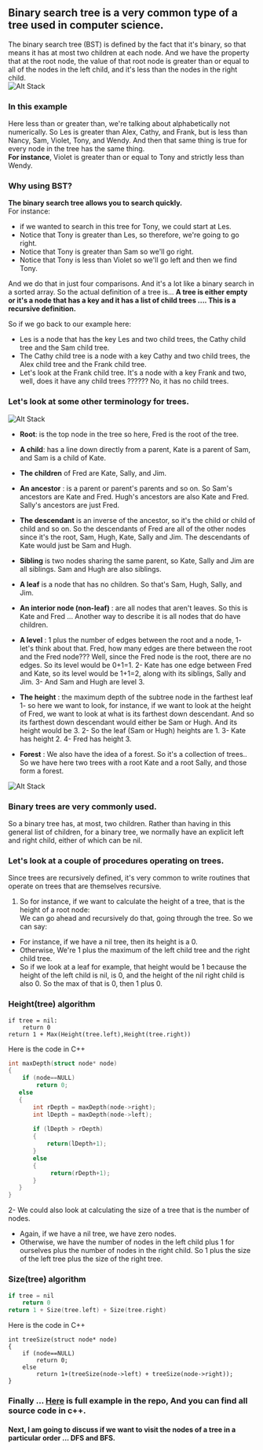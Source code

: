 
## Binary search tree is a very common type of a tree used in computer science. 
The binary search tree (BST) is defined by the fact that it's binary, so that means it has at most two children at each node. And we have the property that at the root node, the value of that root node is greater than or equal to all of the nodes in the left child, and it's less than the nodes in the right child.  
 ![Alt Stack](https://i.imgur.com/Iac1ASO.jpg "example")


### In this example
Here less than or greater than, we're talking about alphabetically not numerically. So Les is greater than Alex, Cathy, and Frank, but is less than Nancy, Sam, Violet, Tony, and Wendy. And then that same thing is true for every node in the tree has the same thing.  
**For instance**, Violet is greater than or equal to Tony and strictly less than Wendy.  

### Why using BST?
**The binary search tree allows you to search quickly.**  
For instance:  
* if we wanted to search in this tree for Tony, we could start at Les. 
* Notice that Tony is greater than Les, so therefore, we're going to go right.
* Notice that Tony is greater than Sam so we'll go right. 
* Notice that Tony is less than Violet so we'll go left and then we find Tony. 

And we do that in just four comparisons. And it's a lot like a binary search in a sorted array. So the actual definition of a tree is...
**A tree is either empty or it's a node that has a key and it has a list of child trees .... This is a recursive definition.**

So if we go back to our example here:
* Les is a node that has the key Les and two child trees, the Cathy child tree and the Sam child tree. 
* The Cathy child tree is a node with a key Cathy and two child trees, the Alex child tree and the Frank child tree. 
* Let's look at the Frank child tree. It's a node with a key Frank and two, well, does it have any child trees ?????? No, it has no child trees. 

### Let's look at some other terminology for trees.
![Alt Stack](https://i.imgur.com/I07SBz8.png "example")
 
* **Root**: is the top node in the tree so here, Fred is the root of the tree.
* **A child**: has a line down directly from a parent, Kate is a parent of Sam, and Sam is a child of Kate. 
* **The children** of Fred are Kate, Sally, and Jim.
* **An ancestor** : is a parent or parent's parents and so on. So Sam's ancestors are Kate and Fred. Hugh's ancestors are also Kate and Fred. Sally's ancestors are just Fred. 
* **The descendant** is an inverse of the ancestor, so it's the child or child of child and so on. So the descendants of Fred are all of the other nodes since it's the root, Sam, Hugh, Kate, Sally and Jim. The descendants of Kate would just be Sam and Hugh. 
* **Sibling** is two nodes sharing the same parent, so Kate, Sally and Jim are all siblings. Sam and Hugh are also siblings. 
* **A leaf** is a node that has no children. So that's Sam, Hugh, Sally, and Jim. 
* **An interior node (non-leaf)** : are all nodes that aren't leaves. So this is Kate and Fred ... Another way to describe it is all nodes that do have children. 

* **A level** : 1 plus the number of edges between the root and a node, 
1- let's think about that. Fred, how many edges are there between the root and the Fred node??? Well, since the Fred node is the root, there are no edges. So its level would be 0+1=1. 
2- Kate has one edge between Fred and Kate, so its level would be 1+1=2, along with its siblings, Sally and Jim. 
3- And Sam and Hugh are level 3.

* **The height** : the maximum depth of the subtree node in the farthest leaf
1- so here we want to look, for instance, if we want to look at the height of Fred, we want to look at what is its farthest down descendant. 
And so its farthest down descendant would either be Sam or Hugh. 
And its height would be 3. 
2- So the leaf (Sam or Hugh) heights are 1. 
3- Kate has height 2. 
4- Fred has height 3. 

* **Forest** : We also have the idea of a forest. So it's a collection of trees.. So we have here two trees with a root Kate and a root Sally, and those form a forest.
 
![Alt Stack](https://i.imgur.com/q6aBy6l.png "Forest")


### Binary trees are very commonly used. 
So a binary tree has, at most, two children. Rather than having in this general list of children, for a binary tree, we normally have an explicit left and right child, either of which can be nil.  

### Let's look at a couple of procedures operating on trees. 
Since trees are recursively defined, it's very common to write routines that operate on trees that are themselves recursive.  
1. So for instance, if we want to calculate the height of a tree, that is the height of a root node:  
We can go ahead and recursively do that, going through the tree. So we can say:  
* For instance, if we have a nil tree, then its height is a 0. 
* Otherwise, We're 1 plus the maximum of the left child tree and the right child tree. 
* So if we look at a leaf for example, that height would be 1 because the height of the left child is nil, is 0, and the height of the nil right child is also 0. 
So the max of that is 0, then 1 plus 0. 

### Height(tree) algorithm
```
if tree = nil:
    return 0
return 1 + Max(Height(tree.left),Height(tree.right))
```
Here is the code in C++
```c++
int maxDepth(struct node* node)
{
    if (node==NULL)
        return 0;
   else
   {
       int rDepth = maxDepth(node->right);
       int lDepth = maxDepth(node->left);
       
       if (lDepth > rDepth)
       {
           return(lDepth+1);
       }
       else
       {
            return(rDepth+1);
       }
   }
}
```

2- We could also look at calculating the size of a tree that is the number of nodes. 
* Again, if we have a nil tree, we have zero nodes. 
* Otherwise, we have the number of nodes in the left child plus 1 for ourselves plus the number of nodes in the right child. So 1 plus the size of the left tree plus the size of the right tree.

### Size(tree) algorithm
```c++
if tree = nil
    return 0
return 1 + Size(tree.left) + Size(tree.right)
```
Here is the code in C++
```
int treeSize(struct node* node)
{
    if (node==NULL)
        return 0;
    else
        return 1+(treeSize(node->left) + treeSize(node->right));
}
```
### Finally … [Here](https://github.com/mohamedkhaledyousef/Crash-courses/blob/master/Trees/height-size-tree.cpp) is full example in the repo, And you can find all source code in c++.

#### Next, I am going to discuss if we want to visit the nodes of a tree in a particular order ... DFS and BFS.


